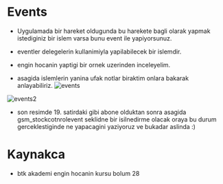 # Events

- Uygulamada bir hareket oldugunda bu harekete bagli olarak yapmak istediginiz bir islem varsa bunu event ile yapiyorsunuz.
- eventler delegelerin kullanimiyla yapilabilecek bir islemdir.
- engin hocanin yaptigi  bir ornek uzerinden inceleyelim.

- asagida islemlerin yanina ufak notlar biraktim onlara bakarak anlayabiliriz.
![events](https://user-images.githubusercontent.com/65075121/109003352-65dd6400-76b8-11eb-9a34-f69f0194f8fd.PNG)


![events2](https://user-images.githubusercontent.com/65075121/109003797-ed2ad780-76b8-11eb-8fd5-3c64949cdc41.PNG)

- son resimde 19. satirdaki gibi abone olduktan sonra asagida gsm_stockcotnrolevent seklidne bir isilnedirme  olacak oraya bu durum gerceklestiginde ne yapacagini yaziyoruz ve bukadar aslinda :)

# Kaynakca
- btk akademi engin hocanin kursu bolum 28
